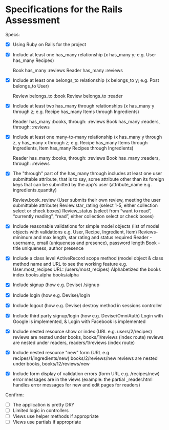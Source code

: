 # Specifications for the Rails Assessment

Specs:
- [x] Using Ruby on Rails for the project

- [X] Include at least one has_many relationship (x has_many y; e.g. User has_many Recipes) 
    
    Book has_many :reviews
	Reader has_many :reviews

- [X] Include at least one belongs_to relationship (x belongs_to y; e.g. Post belongs_to User)
    
    Review belongs_to :book
	Review belongs_to :reader

- [X] Include at least two has_many through relationships (x has_many y through z; e.g. Recipe has_many Items through Ingredients)
    
    Reader has_many :books, through: :reviews
 	Book has_many :readers, through: :reviews

- [X] Include at least one many-to-many relationship (x has_many y through z, y has_many x through z; e.g. Recipe has_many Items through Ingredients, Item has_many Recipes through Ingredients)
    
    Reader has_many :books, through: :reviews
 	Book has_many :readers, through: :reviews

- [X] The "through" part of the has_many through includes at least one user submittable attribute, that is to say, some attribute other than its foreign keys that can be submitted by the app's user (attribute_name e.g. ingredients.quantity)
    
    Review.book_review	(User submits their own review, meeting the user submittable attribute)
	Review.star_rating (select 1-5, either collection select or check boxes)
	Review_status (select from “want to read”, “currently reading”, “read”, either collection select or check boxes)

- [X] Include reasonable validations for simple model objects (list of model objects with validations e.g. User, Recipe, Ingredient, Item)
	Reviews- minimum and max length, star rating and status required 
	Reader - username, email (uniqueness and presence), password length
	Book - title uniqueness, author presence

- [X] Include a class level ActiveRecord scope method (model object & class method name and URL to see the working feature e.g. User.most_recipes URL: /users/most_recipes)
	Alphabetized the books index  books.alpha  books/alpha
- [X] Include signup (how e.g. Devise) /signup
- [X] Include login (how e.g. Devise)/login
- [X] Include logout (how e.g. Devise) destroy method in sessions controller
- [X] Include third party signup/login (how e.g. Devise/OmniAuth)
	Login with Google is implemented, & Login with Facebook is implemented
- [X] Include nested resource show or index (URL e.g. users/2/recipes)
	reviews are nested under books,  books/1/reviews  (index route)
	reviews are nested under readers, readers/1/reviews (index route)
- [X] Include nested resource "new" form (URL e.g. recipes/1/ingredients/new)
	books/2/reviews/new
	reviews are nested under books, books/12/reviews/new
- [X] Include form display of validation errors (form URL e.g. /recipes/new) 
	error messages are in the views (example: the partial _reader.html handles error messages for new and edit pages for readers)

Confirm:
- [ ] The application is pretty DRY
- [ ] Limited logic in controllers
- [ ] Views use helper methods if appropriate
- [ ] Views use partials if appropriate
